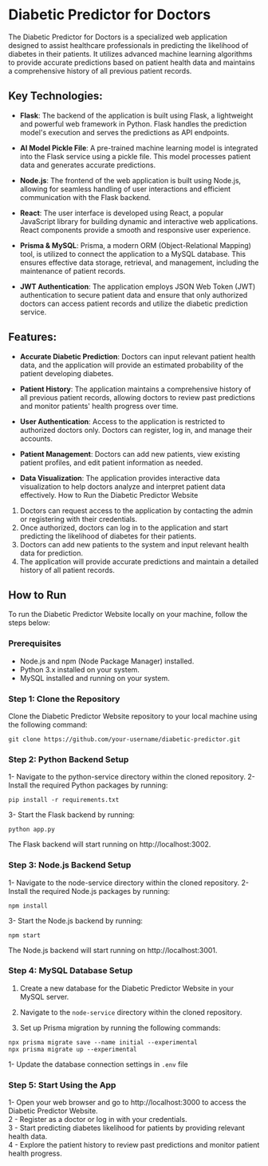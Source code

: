 # Diabetic Predictor for Doctors


The Diabetic Predictor for Doctors is a specialized web application designed to assist healthcare professionals in predicting the likelihood of diabetes in their patients. It utilizes advanced machine learning algorithms to provide accurate predictions based on patient health data and maintains a comprehensive history of all previous patient records.

## Key Technologies:
- **Flask**: The backend of the application is built using Flask, a lightweight and powerful web framework in Python. Flask handles the prediction model's execution and serves the predictions as API endpoints.

- **AI Model Pickle File**: A pre-trained machine learning model is integrated into the Flask service using a pickle file. This model processes patient data and generates accurate predictions.

- **Node.js**: The frontend of the web application is built using Node.js, allowing for seamless handling of user interactions and efficient communication with the Flask backend.

- **React**: The user interface is developed using React, a popular JavaScript library for building dynamic and interactive web applications. React components provide a smooth and responsive user experience.

- **Prisma & MySQL**: Prisma, a modern ORM (Object-Relational Mapping) tool, is utilized to connect the application to a MySQL database. This ensures effective data storage, retrieval, and management, including the maintenance of patient records.

- **JWT Authentication**: The application employs JSON Web Token (JWT) authentication to secure patient data and ensure that only authorized doctors can access patient records and utilize the diabetic prediction service.

## Features:
- **Accurate Diabetic Prediction**: Doctors can input relevant patient health data, and the application will provide an estimated probability of the patient developing diabetes.

- **Patient History**: The application maintains a comprehensive history of all previous patient records, allowing doctors to review past predictions and monitor patients' health progress over time.

- **User Authentication**: Access to the application is restricted to authorized doctors only. Doctors can register, log in, and manage their accounts.

- **Patient Management**: Doctors can add new patients, view existing patient profiles, and edit patient information as needed.

- **Data Visualization**: The application provides interactive data visualization to help doctors analyze and interpret patient data effectively.
How to Run the Diabetic Predictor Website

1. Doctors can request access to the application by contacting the admin or registering with their credentials.
2. Once authorized, doctors can log in to the application and start predicting the likelihood of diabetes for their patients.
3. Doctors can add new patients to the system and input relevant health data for prediction.
4. The application will provide accurate predictions and maintain a detailed history of all patient records.

## How to Run

To run the Diabetic Predictor Website locally on your machine, follow the steps below:

### Prerequisites

- Node.js and npm (Node Package Manager) installed.
- Python 3.x installed on your system.
- MySQL installed and running on your system.

### Step 1: Clone the Repository

Clone the Diabetic Predictor Website repository to your local machine using the following command:

```
git clone https://github.com/your-username/diabetic-predictor.git
```

### Step 2: Python Backend Setup
1- Navigate to the python-service directory within the cloned repository.
2- Install the required Python packages by running:
```
pip install -r requirements.txt
```
3- Start the Flask backend by running:
```
python app.py
 ```
The Flask backend will start running on http://localhost:3002.

### Step 3: Node.js Backend Setup
1- Navigate to the node-service directory within the cloned repository.
2- Install the required Node.js packages by running:
```
npm install
```
3- Start the Node.js backend by running:
```
npm start
 ```
The Node.js backend will start running on http://localhost:3001.

### Step 4: MySQL Database Setup

1. Create a new database for the Diabetic Predictor Website in your MySQL server.

2. Navigate to the `node-service` directory within the cloned repository.

3. Set up Prisma migration by running the following commands:

```
npx prisma migrate save --name initial --experimental
npx prisma migrate up --experimental

``` 
1- Update the database connection settings in `.env` file  

### Step 5: Start Using the App

1- Open your web browser and go to http://localhost:3000 to access the Diabetic Predictor Website.<br/>
2 - Register as a doctor or log in with your credentials. <br/>
3 - Start predicting diabetes likelihood for patients by providing relevant health data. <br/>
4 - Explore the patient history to review past predictions and monitor patient health progress.<br/>

